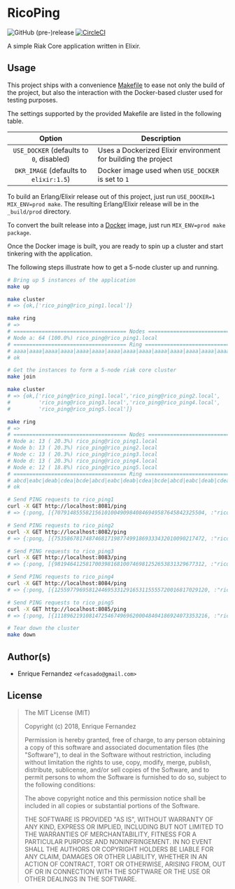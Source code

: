 # RicoPing

![GitHub (pre-)release](https://img.shields.io/github/release/efcasado/rico_ping/all.svg) [![CircleCI](https://circleci.com/gh/efcasado/rico_ping.svg?style=svg)](https://circleci.com/gh/efcasado/rico_ping)

A simple Riak Core application written in Elixir.


## Usage

This project ships with a convenience [Makefile](https://www.gnu.org/software/make/)
to ease not only the build of the project, but also the interaction with
the Docker-based cluster used for testing purposes.

The settings supported by the provided Makefile are listed in the following table.

| Option                                 | Description                                                   |
|:----------------------------------------:|---------------------------------------------------------------|
| `USE_DOCKER` (defaults to `0`, disabled) | Uses a Dockerized Elixir environment for building the project |
| `DKR_IMAGE` (defaults to `elixir:1.5`)   | Docker image used when `USE_DOCKER` is set to `1`             |

To build an Erlang/Elixir release out of this project, just run
`USE_DOCKER=1 MIX_ENV=prod make`. The resulting Erlang/Elixir release will
be in the `_build/prod` directory.

To convert the built release into a [Docker](https://www.docker.com/) image,
just run `MIX_ENV=prod make package`.

Once the Docker image is built, you are ready to spin up a cluster and start
tinkering with the application.

The following steps illustrate how to get a 5-node cluster up and running.

```bash
# Bring up 5 instances of the application
make up

make cluster
# => {ok,['rico_ping@rico_ping1.local']}

make ring
# =>
# ==================================== Nodes ====================================
# Node a: 64 (100.0%) rico_ping@rico_ping1.local
# ==================================== Ring =====================================
# aaaa|aaaa|aaaa|aaaa|aaaa|aaaa|aaaa|aaaa|aaaa|aaaa|aaaa|aaaa|aaaa|aaaa|aaaa|aaaa|
# ok

# Get the instances to form a 5-node riak core cluster
make join

make cluster
# => {ok,['rico_ping@rico_ping1.local','rico_ping@rico_ping2.local',
#         'rico_ping@rico_ping3.local','rico_ping@rico_ping4.local',
#         'rico_ping@rico_ping5.local']}

make ring
# =>
# ==================================== Nodes ====================================
# Node a: 13 ( 20.3%) rico_ping@rico_ping1.local
# Node b: 13 ( 20.3%) rico_ping@rico_ping2.local
# Node c: 13 ( 20.3%) rico_ping@rico_ping3.local
# Node d: 13 ( 20.3%) rico_ping@rico_ping4.local
# Node e: 12 ( 18.8%) rico_ping@rico_ping5.local
# ==================================== Ring =====================================
# abcd|eabc|deab|cdea|bcde|abcd|eabc|deab|cdea|bcde|abcd|eabc|deab|cdea|bcde|abcd|
# ok
```

```bash
# Send PING requests to rico_ping1
curl -X GET http://localhost:8081/ping
# => {:pong, [{707914855582156101004909840846949587645842325504, :"rico_ping@rico_ping2.local"}]}%

# Send PING requests to rico_ping2
curl -X GET http://localhost:8082/ping
# => {:pong, [{753586781748746817198774991869333432010090217472, :"rico_ping@rico_ping4.local"}]}%

# Send PING requests to rico_ping3
curl -X GET http://localhost:8083/ping
# => {:pong, [{981946412581700398168100746981252653831329677312, :"rico_ping@rico_ping4.local"}]}%

# Send PING requests to rico_ping4
curl -X GET http://localhost:8084/ping
# => {:pong, [{1255977969581244695331291653115555720016817029120, :"rico_ping@rico_ping1.local"}]}%

# Send PING requests to rico_ping5
curl -X GET http://localhost:8085/ping
# => {:pong, [{1118962191081472546749696200048404186924073353216, :"rico_ping@rico_ping5.local"}]}%
```

```bash
# Tear down the cluster
make down
```


## Author(s)

- Enrique Fernandez `<efcasado@gmail.com>`


## License

> The MIT License (MIT)
>
> Copyright (c) 2018, Enrique Fernandez
>
> Permission is hereby granted, free of charge, to any person obtaining a copy
> of this software and associated documentation files (the "Software"), to deal
> in the Software without restriction, including without limitation the rights
> to use, copy, modify, merge, publish, distribute, sublicense, and/or sell
> copies of the Software, and to permit persons to whom the Software is
> furnished to do so, subject to the following conditions:
>
> The above copyright notice and this permission notice shall be included in
> all copies or substantial portions of the Software.
>
> THE SOFTWARE IS PROVIDED "AS IS", WITHOUT WARRANTY OF ANY KIND, EXPRESS OR
> IMPLIED, INCLUDING BUT NOT LIMITED TO THE WARRANTIES OF MERCHANTABILITY,
> FITNESS FOR A PARTICULAR PURPOSE AND NONINFRINGEMENT. IN NO EVENT SHALL THE
> AUTHORS OR COPYRIGHT HOLDERS BE LIABLE FOR ANY CLAIM, DAMAGES OR OTHER
> LIABILITY, WHETHER IN AN ACTION OF CONTRACT, TORT OR OTHERWISE, ARISING FROM,
> OUT OF OR IN CONNECTION WITH THE SOFTWARE OR THE USE OR OTHER DEALINGS IN
> THE SOFTWARE.

